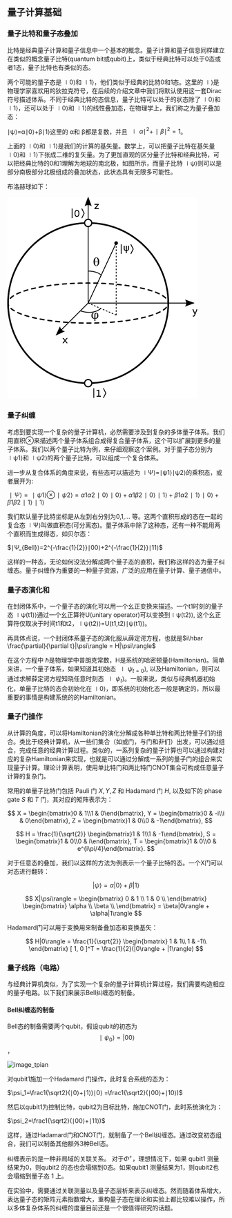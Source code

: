 ## 量子计算基础

### 量子比特和量子态叠加

比特是经典量子计算和量子信息中一个基本的概念。量子计算和量子信息同样建立在类似的概念量子比特(quantum bit或qubit)上，类似于经典比特可以处于0态或者1态，量子比特也有类似的态。

两个可能的量子态是 ∣0⟩和 ∣1⟩，他们类似于经典的比特0和1态。这里的 ∣⟩是物理学家喜欢用的狄拉克符号，在后续的介绍文章中我们将默认使用这一套Dirac符号描述体系。不同于经典比特的态信息，量子比特可以处于的状态除了 ∣0⟩和 ∣1⟩，还可以处于 ∣0⟩和 ∣1⟩的线性叠加态，在物理学上，我们称之为量子叠加态：

∣ψ⟩=α∣0⟩+β∣1⟩这里的 α和 β都是复数，并且 $∣α∣^2+∣β∣^2=1$。

上面的 ∣0⟩和 ∣1⟩是我们的计算的基矢量。数学上，可以把量子比特在基矢量 ∣0⟩和 ∣1⟩下张成二维的复矢量。为了更加直观的区分量子比特和经典比特，可以把经典比特的0和1理解为地球的南北极，如图所示，而量子比特 ∣ψ⟩则可以是部分南极部分北极组成的叠加状态，此状态具有无限多可能性。

布洛赫球如下：

![](bloch.png)

### 量子纠缠

考虑到要实现一个复杂的量子计算机，必然需要涉及到复杂的多体量子体系。我们用直积⊗来描述两个量子体系组合成得复合量子体系，这个可以扩展到更多的量子体系。我们以两个量子比特为例，来仔细观察这个案例。对于量子态分别为 ∣ψ1⟩和 ∣ψ2⟩的两个量子比特，可以组成一个复合体系。

进一步从复合体系的角度来说，有些态可以描述为 ∣Ψ⟩=∣ψ1⟩∣ψ2⟩的乘积态，或者展开为:

$∣Ψ⟩=∣ψ1⟩⊗∣ψ2⟩=α1α2∣0⟩∣0⟩+α1β2∣0⟩∣1⟩+β1α2∣1⟩∣0⟩+β1β2∣1⟩∣1⟩$

我们默认量子比特坐标是从左到右分别为0,1,… 等。这两个直积形成的态在一起的复合态 ∣Ψ⟩叫做直积态(可分离态)。量子体系中除了这种态，还有一种不能用两个直积而生成得态，如贝尔态：

$∣Ψ_{Bell}⟩=2^{-\frac{1}{2}}∣00⟩+2^{-\frac{1}{2}}∣11⟩$

这样的一种态，无论如何没法分解成两个量子态的直积，我们称这样的态为量子纠缠态。量子纠缠作为重要的一种量子资源，广泛的应用在量子计算、量子通信中。

### 量子态演化和

在封闭体系中，一个量子态的演化可以用一个幺正变换来描述。一个t1时刻的量子态 ∣ψ(t1)⟩通过一个幺正算符U(unitary operator)可以变换到∣ψ(t2)⟩, 这个幺正算符仅取决于时间t1和t2，∣ψ(t2)⟩=U(t1,t2)∣ψ(t1)⟩。

再具体点说，一个封闭体系量子态的演化服从薛定谔方程，也就是$i\hbar \frac{\partial}{\partial t}|\psi\rangle = H|\psi\rangle$

在这个方程中 ℏ是物理学中普朗克常数，H是系统的哈密顿量(Hamiltonian)。简单来讲，一个量子体系，如果知道其初始态 $∣ψ_{t=0}⟩$, 以及Hamiltonian，则可以通过求解薛定谔方程知晓任意时刻态 $∣ψ_t⟩$。一般来说，类似与经典机器初始化，单量子比特的态会初始化在 ∣0⟩，即系统的初始化态一般是确定的，所以最重要的事情是构建系统的的Hamiltonian。

### 量子门操作

从计算的角度，可以将Hamiltonian的演化分解成各种单比特和两比特量子们的组合。类比于经典计算机，从一些们集合（如或门，与门和非们）出发，可以通过组合，完成任意的经典计算过程。类似的，一系列复杂的量子计算也可以通过构建对应的复杂Hamiltonian来实现，也就是可以通过分解成一系列的量子门的组合来实现量子计算。理论计算表明，使用单比特门和两比特门CNOT集合可构成任意量子计算的复杂门。

常用的单量子比特门包括 Pauli 门 $X, Y, Z$ 和 Hadamard 门 $H$, 以及如下的 phase gate $S$ 和 $T$ 门，其对应的矩阵表示为：

$$
X = \begin{bmatrix}0 & 1\\1 & 0\end{bmatrix}, 
Y = \begin{bmatrix}0 & -i\\i & 0\end{bmatrix}, 
Z = \begin{bmatrix}1 & 0\\0 & -1\end{bmatrix},
$$

$$
H = \frac{1}{\sqrt{2}} \begin{bmatrix}1 & 1\\1 & -1\end{bmatrix}, 
S = \begin{bmatrix}1 & 0\\0 & i\end{bmatrix}, 
T = \begin{bmatrix}1 & 0\\0 & e^{i\pi/4}\end{bmatrix}.
$$

对于任意态的叠加，我们以这样的方法为例表示一个量子比特的态。一个X门可以对态进行翻转：

$$
|\psi\rangle = \alpha|0\rangle + \beta|1\rangle
$$

$$
X|\psi\rangle = 
\begin{bmatrix}
0 & 1 \\
1 & 0 \\
\end{bmatrix}
\begin{bmatrix}
\alpha \\
\beta \\
\end{bmatrix} 
= \beta|0\rangle + \alpha|1\rangle
$$

Hadamard门可以用于变换用来制备叠加态和变换基矢：

$$
H|0\rangle = \frac{1}{\sqrt{2}}
\begin{bmatrix}
1 & 1\\
1 & -1\\
\end{bmatrix} 
[ 1, 0 ]^T = \frac{1}{2}(|0\rangle + |1\rangle)
$$

### 量子线路（电路）

与经典计算机类似，为了实现一个复杂的量子计算机计算过程，我们需要构造相应的量子电路。以下我们来展示Bell纠缠态的制备。

#### Bell纠缠态的制备

Bell态的制备需要两个qubit，假设qubit的初态为$$∣ψ_0\rangle=|00⟩$$，



![image_tpian](https://hiq.huaweicloud.com/document/media/quantumcircuit/bellpair_circuit.png)



对qubit1施加一个Hadamard 门操作，此时复合系统的态为：

$\psi_1=\frac1{\sqrt2}(∣0⟩+∣1⟩)∣0⟩   =\frac1{\sqrt2}(∣00⟩+∣10⟩)$

然后以qubit1为控制比特，qubit2为目标比特，施加CNOT门，此时系统演化为：

$\psi_2=\frac1{\sqrt2}(∣00⟩+∣11⟩)$

这样，通过Hadamard门和CNOT门，就制备了一个Bell纠缠态。通过改变初态组合，我们可以制备其他额外3种Bell态。

纠缠表示的是一种非局域的关联关系。 对于$Φ^+$，理想情况下，如果 qubit1 测量结果为0，则qubit2 的态也会塌缩到0态。如果qubit1 测量结果为1，则qubit2也会塌缩到量子态 1 上。

在实验中，需要通过关联测量以及量子态层析来表示纠缠态。然而随着体系增大，表达量子态的矩阵元素指数增大，重构量子态在理论和实验上都比较难以操作，所以多体复杂体系的纠缠的度量目前还是一个很值得研究的话题。